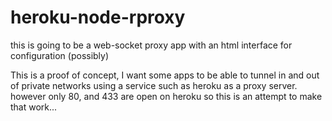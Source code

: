 # heroku-node-rproxy
this is going to be a web-socket proxy app with an html interface for configuration (possibly)

This is a proof of concept, I want some apps to be able to tunnel in and out of private networks using a service such as heroku as a proxy server. however only 80, and 433 are open on heroku so this is an attempt to make that work...
